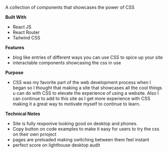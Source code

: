 A collection of components that showcases the power of CSS

**Built With**
- React JS
- React Router
- Tailwind CSS

**Features**
- blog like entries of different ways you can use CSS to spice up your site
- interactable components showcasing the css in use

**Purpose**
- CSS was my favorite part of the web development process when I began so I thought that making a site that showcases all the cool things u can do with CSS to elevate the experience of using a website. Also I can continue to add to this site as I get more experience with CSS making it a great way to motivate myself to continue to learn.

**Technical Notes**
- Site is fully responive looking good on desktop and phones.
- Copy button on code examples to make it easy for users to try the css on their own prroject
- pages are preloaded making switching between them feel instant
- perfect score on lighthouse desktop audit